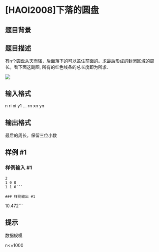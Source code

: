 # [HAOI2008]下落的圆盘

## 题目背景



## 题目描述

有n个圆盘从天而降，后面落下的可以盖住前面的。求最后形成的封闭区域的周长。看下面这副图, 所有的红色线条的总长度即为所求.

![](https://cdn.luogu.com.cn/upload/pic/1628.png)


## 输入格式

n ri xi y1 ... rn xn yn


## 输出格式

最后的周长，保留三位小数


## 样例 #1

### 样例输入 #1
```
2
1 0 0
1 1 0```

### 样例输出 #1

```
10.472```

## 提示

数据规模

n<=1000

